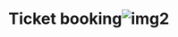 # Ticket booking![img2](https://user-images.githubusercontent.com/93360464/214589122-a934417a-1276-4ff3-9b71-4755612dcf6c.png)
